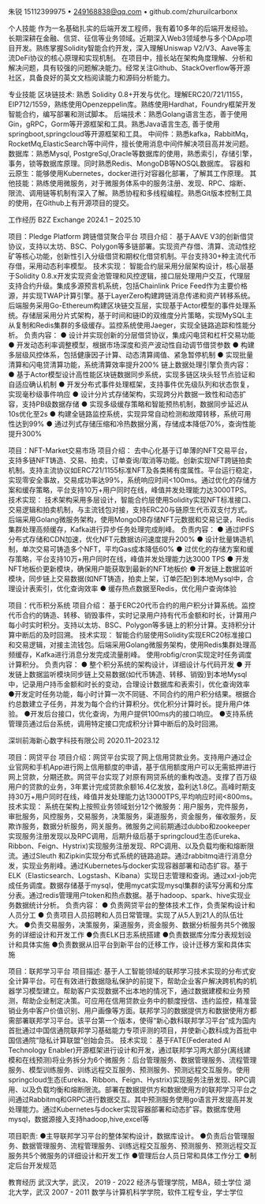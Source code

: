 朱锐
15112399975 • 249168838@qq.com • github.com/zhuruiIcarbonx

个人技能
作为一名基础扎实的后端开发工程师，我有着10多年的后端开发经验。长期深耕在金融、信贷、征信等业务领域。近期深入Web3领域参与多个DApp项目开发。熟练掌握Solidity智能合约开发，深入理解Uniswap V2/V3、Aave等主流DeFi协议的核心原理和实现机制。
在项目中，擅长站在架构角度理解、分析和解决问题，具有较强的问题解决能力。经常关注Github、StackOverflow等开源社区，具备良好的英文文档阅读能力和源码分析能力。 

专业技能
区块链技术: 熟悉 Solidity 0.8+开发与优化。理解ERC20/721/1155，EIP712/1559，熟练使用Openzeppelin库。熟练使用Hardhat，Foundry框架开发智能合约，编写部署和测试脚本。
后端技术：熟悉Golang语言生态，善于使用Gin，gRPC，Gorm等开源框架和工具。熟悉Java语言生态, 善于使用springboot,springcloud等开源框架和工具。
中间件：熟悉kafka，RabbitMq，RocketMq,ElasticSearch等中间件，擅长使用消息中间件解决项目高并发问题。
数据库：熟悉Mysql, PostgreSql,Oracle等数据库的使用，熟悉索引，存储引擎，事务，锁等数据库原理。同时熟悉Redis、MongoDB等NOSQL数据库。
容器和云原生：能够使用Kubernetes，docker进行对容器化部署，了解其工作原理。
其他技能：熟练使用微服务，对于微服务体系中的服务注册、发现、RPC、熔断、限流、调用链等机制有深入了解。熟悉协程和多线程编程。熟悉Git版本控制工具的使用，在Github上有开源项目的提交。 

工作经历
B2Z Exchange  2024.1 – 2025.10

项目：Pledge Platform 跨链借贷聚合平台
项目介绍：
基于AAVE V3的创新借贷协议，支持以太坊、BSC、Polygon等多链部署。实现资产存借、清算、流动性挖矿等核心功能，创新性引入分级借贷和期权化借贷机制。平台支持30+种主流代币存借，采用动态利率模型。 
技术实现：
智能合约层采用分层架构设计，核心层基于Solidity 0.8.x开发实现资金池管理和风控逻辑，接口层处理用户交互，代理层支持合约升级。集成多源预言机系统，包括Chainlink Price Feed作为主要价格源，并实现TWAP计算引擎。基于LayerZero构建跨链消息传递和资产转移系统。后端服务采用Go-Ethereum构建区块链交互层，实现基于Actor模型的事件处理系统。存储层采用分片式架构，基于时间和链ID的双维度分片策略，实现MySQL主从复制和Redis集群的多级缓存。监控系统使用Jaeger，实现全链路追踪和性能分析。
负责内容：
● 设计并实现创新的分层借贷协议，集成闪电贷和杠杆交易功能
● 开发动态利率调整模型，根据市场深度和资产波动性自动调节借贷参数
● 构建多层级风控体系，包括健康因子计算、动态清算阈值、紧急暂停机制
● 实现批量清算和闪电贷清算功能，系统清算效率提升200%
链上数据处理引擎负责内容：
● 基于Actor模型设计高性能区块链数据同步系统，实现多链区块头轻节点验证和自适应确认机制
● 开发分布式事件处理框架，支持事件优先级队列和状态恢复，实现毫秒级事件响应
● 设计分片式存储架构，实现跨分片数据一致性和动态扩容，支持PB级数据存储
● 实现多级缓存策略和智能预热机制，数据同步延迟从10s优化至2s ● 构建全链路监控系统，实现异常自动检测和故障转移，系统可用性达到99%
● 通过列式存储压缩和冷热数据分离，存储成本降低70%，查询性能提升300%


项目：NFT-Market交易市场
项目介绍：
去中心化基于订单薄的NFT交易平台，支持多链NFT铸造、交易、拍卖，订单查询/取消等功能。创新实现NFT跨链拍卖机制。支持主流协议如ERC721/1155标准NFT及各类稀有度属性。平台运行稳定，实现零安全事故，交易成功率达99%，系统响应时间<100ms。通过优化的存储方案和缓存策略，平台支持10万+用户同时在线，峰值并发处理能力达3000TPS。 
技术实现：
技术架构采用多层设计，智能合约层使用Solidity实现NFT标准接口、交易逻辑和拍卖机制，与主流钱包对接，支持ERC20与链原生代币双支付方式。后端采用Golang微服务架构，使用MongoDB存储NFT元数据和交易记录，Redis集群处理高频缓存，Kafka进行异步任务处理完成削峰。 
负责内容：
● 通过IPFS分布式存储和CDN加速，优化NFT元数据访问速度提升200%
● 设计批量铸造机制，单次交易可铸造多个NFT，平均Gas成本降低60%
● 过优化的存储方案和缓存策略，平台支持10万+用户同时在线，峰值并发处理能力达3000 TPS
● 开发NFT地板价更新模块，确保用户能获取到最新的NFT地板价
● 开发链上数据监听模块，同步链上交易数据(如NFT铸造，拍卖上架，订单匹配)到本地Mysql中，合理设计表索引，优化查询效率
● 缓存热点数据至Redis，优化用户查询体验


项目：代币积分系统
项目介绍：
基于ERC20代币合约的用户积分计算系统。监控代币合约的铸造、转移、销毁事件，实时记录用户持有代币金额和时长，计算用户每小时实时积分。支持以太坊、BSC、Polygon等多链上的积分计算。支持积分计算中断后的及时回溯。
技术实现：
智能合约层使用Solidity实现ERC20标准接口和交易逻辑，对接主流钱包。后端采用Golang微服务架构，使用Redis集群处理高频缓存，Kafka进行消息分发完成流量削峰。 使用robfig/cron实现定时任务调度计算积分。‌
负责内容：
● 整个积分系统的架构设计，详细设计与代码开发
● 开发链上数据监听模块同步链上交易数据(如代币铸造、转移、销毁)到本地Mysql中，记录用户持币金额和时长的变动，合理设计数据库和表索引，优化查询效率
●开发定时任务功能，每小时计算一次不同链、不同合约的用户积分结果。根据合约总数建立子任务，并发为每个合约计算积分。优化积分计算时长。提升用户体验。
●开发后台接口，优化查询，为用户提供100ms内的接口响应。
●支持系统管理员通过后台系统，调用特定接口完成积分计算中断后的及时回溯。


深圳前海新心数字科技有限公司 2020.11–2023.12

项目：网贷平台
项目介绍：网贷平台实现了网上信用贷款业务。支持用户通过企业官网和手机App进行网上信用额度的申请，基于信用额度用户可以无需抵押进行网上贷款，分期还款。网贷平台实现了对原有网贷系统的重构改造。支撑了百万级用户的贷款的业务，3年累计完成贷款余额16.4亿发放，盈利达1.8亿。高峰时期支持30万+用户同时在线，峰值并发处理能力达13000TPS,平均响应时间<800ms。
技术实现：
系统在架构上按照业务领域划分12个微服务：用户服务，完件服务，审批服务，风控服务，交易服务，决策服务，渠道服务，资金服务，催收服务，反欺诈服务，数据分析服务，网关服务。微服务之间前期通过dubbo和zookeeper实现服务注册发现以及RPC调用，后期升级后基于springcloud生态(Eureka、Ribbon、Feign、Hystrix)实现服务注册发现、RPC调用、以及负载均衡和熔断限流。通过Sleuth‌ 和Zipkin实现分布式系统的链路追踪。通过rabbitmq进行消息分发，实现业务削峰。通过Kubernetes与docker实现容器部署和动态扩容。基于ELK（Elasticsearch、Logstash、Kibana）实现日志管理和查询。通过xxl-job完成任务调度。数据存储基于mysql，使用mycat实现mysql集群的读写分离和分库分表。通过redis管理用户token和热点数据。基于hadoop、spark、hive实现业务数据统计分析。‌
负责内容：
● 负责网贷平台的整体技术工作，负责架构设计和人员分工
● 负责项目人员招聘和人员日常管理。实现了从5人到21人的队伍壮大。
●负责交易服务，决策服务，渠道服务，资金服务、数据分析服务共5个微服务的详细设计和开发工作
●负责ELK日志系统搭建
●负责数据库分库分表规划设计和具体实施
●负责数据从旧平台到新平台的迁移工作，设计迁移方案和具体实施


项目：联邦学习平台 
项目描述: 基于人工智能领域的联邦学习技术实现的分布式安全计算平台。可在有效进行数据隐私保护的前提下，帮助企业客户解决跨机构的机器学习模型建立。帮助客户实现数据不出本地的情况下，通过数据建模和业务预测，帮助企业制定决策。可应用在信用贷款业务中的额度授信、违约监控，精准营销业务中客户价值识别、用户画像等方面。联邦学习的数据提供方和数据使用方都需部署联邦学习平台。该平台第一个版本，使得“新心数科联邦学习平台”成为国内首批通过中国信通院联邦学习基础能力专项评测的项目，并使新心数科成为首批中国信通院“隐私计算联盟”创始会员。
技术实现：
基于FATE(Federated AI Technology Enabler)开源框架进行设计和开发，通过联邦学习两大部分(离线建模和在线预测)将业务拆分为6个微服务：后台管理服务、数据管理服务、流程管理服务、模型训练服务、训练远程交互服务、预测服务、预测远程交互服务。使用springcloud生态(Eureka、Ribbon、Feign、Hystrix)实现服务注册发现、RPC调用、以及负载均衡和熔断限流。部署在数据提供方和数据使用方的联邦学习平台之间通过Rabbitmq和GRPC进行数据交互。其中预测服务使用go语言开发提高并发处理能力。通过Kubernetes与docker实现容器部署和动态扩容。数据库使用mysql，数据源接入支持hadoop,hive,excel等

项目职责: 
●主导联邦学习平台的整体架构设计，数据库设计。
●负责后台管理服务、数据管理服务、流程管理服务、训练远程交互服务、预测服务、预测远程交互服务共5个微服务的详细设计和开发工作
●管理后台人员日常和具体工作分工
●制定后台开发规范 


教育经历
武汉大学，武汉， 2019 - 2022
经济与管理学院，MBA，硕士学位
湖北大学，武汉 2007 - 2011
数学与计算机科学学院，软件工程专业，学士学位

